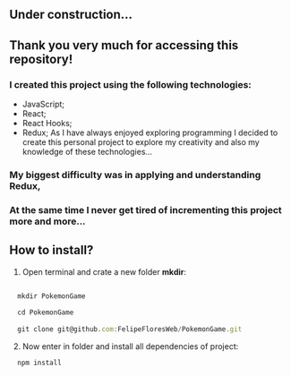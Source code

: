 ## Under construction...
## Thank you very much for accessing this repository!
### I created this project using the following technologies:
- JavaScript;
- React;
- React Hooks;
- Redux;
As I have always enjoyed exploring programming I decided to create this personal project to explore my creativity and also my knowledge of these technologies...

### My biggest difficulty was in applying and understanding Redux,
### At the same time I never get tired of incrementing this project more and more...


## How to install?

1. Open terminal and crate a new folder **mkdir**:
```javascript

  mkdir PokemonGame
  
  cd PokemonGame
  
  git clone git@github.com:FelipeFloresWeb/PokemonGame.git
```

2. Now enter in folder and install all dependencies of project:
```javascript
  npm install
```
